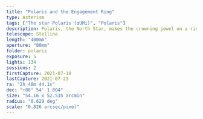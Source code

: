 ```yaml
---
title: "Polaris and the Engagement Ring"
type: Asterism
tags: ["The star Polaris (αUMi)", "Polaris"]
description: Polaris, the North Star, makes the crowning jewel on a ring of several neighboring stars in this mosaic.
telescope: Stellina
length: "400mm"
aperture: "80mm"
folder: polaris
exposure: 5
lights: 134
sessions: 2
firstCapture: 2021-07-10     
lastCapture: 2021-07-23
ra: "2h 48m 44.1s"
dec: "+88° 54' 1.804"
size: "54.16 x 52.535 arcmin"
radius: "0.629 deg"
scale: "0.826 arcsec/pixel"
---
```


